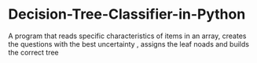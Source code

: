 # Decision-Tree-Classifier-in-Python
A program that reads specific characteristics of items in an array, creates the questions with the best uncertainty , assigns  the leaf noads and builds the correct tree
